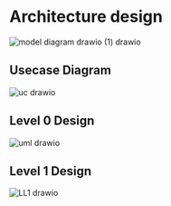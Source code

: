 
# Architecture design
![model diagram drawio (1) drawio](https://user-images.githubusercontent.com/98818228/157884543-752f8d29-2048-423d-9704-8770e4c08b41.png)


## Usecase Diagram

![uc drawio](https://user-images.githubusercontent.com/98818228/157049025-92729393-b38e-45ba-a5d3-76ec5647de32.png)

## Level 0 Design
![uml drawio](https://user-images.githubusercontent.com/98818228/157047028-ae3b4f31-556b-454e-b784-f8eb53e7a5f6.png)

## Level 1 Design
![LL1 drawio](https://user-images.githubusercontent.com/98818228/157047036-30ac068f-41b2-4525-b8bc-791d2599855e.png)